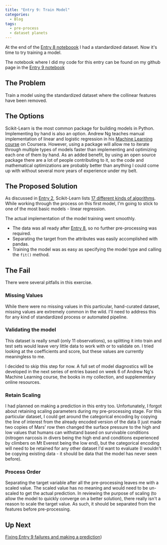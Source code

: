 ```yaml
---
title: "Entry 9: Train Model"
categories:
  - Blog
tags:
  - pre-process
  - dataset planets
---
```


At the end of the [Entry 8 noteboook](https://github.com/julielinx/datascience_diaries/blob/master/01_ml_process/08_nb_center_scale.ipynb) I had a standardized dataset. Now it's time to try training a model.

The notebook where I did my code for this entry can be found on my github page in the [Entry 9 notebook](https://github.com/julielinx/datascience_diaries/blob/master/01_ml_process/09a_nb_train_model.ipynb)

## The Problem

Train a model using the standardized dataset where the collinear features have been removed.

## The Options

Scikit-Learn is the most common package for building models in Python. Implementing by hand is also an option. Andrew Ng teaches manual implementation of linear and logistic regression in his [Machine Learning course](https://www.coursera.org/learn/machine-learning/) on Coursera. However, using a package will allow me to iterate through multiple types of models faster than implementing and optimizing each one of them by hand. As an added benefit, by using an open source package there are a lot of people contributing to it, so the code and mathematical optimizations are probably better than anything I could come up with without several more years of experience under my belt.

## The Proposed Solution

As discussed in [Entry 2](https://julielinx.github.io/blog/02_define_process/), Scikit-Learn lists [17 different kinds of algorithms](https://scikit-learn.org/stable/supervised_learning.html). While working through the process on this first model, I'm going to stick to one of the most basic models - linear regression.

The actual implementation of the model training went smoothly.
- The data was all ready after [Entry 8](https://julielinx.github.io/blog/08_center_scale_and_latex/), so no further pre-processing was required.
- Separating the target from the attributes was easily accomplished with pandas.
- Training the model was as easy as specifying the model type and calling the `fit()` method.

## The Fail

There were several pitfalls in this exercise.

### Missing Values

While there were no missing values in this particular, hand-curated dataset, missing values are extremely common in the wild. I'll need to address this for any kind of standardized process or automated pipeline.

### Validating the model

This dataset is really small (only 11 observations), so splitting it into train and test sets would leave very little data to work with or to validate on.  I tried looking at the coefficients and score, but these values are currently meaningless to me.

I decided to skip this step for now. A full set of model diagnostics will be developed in the next series of entries based on week 6 of Andrew Ng's Machine Learning course, the books in my collection, and supplementary online resources.

### Retain Scaling

I had planned on making a prediction in this entry too. Unfortunately, I forgot about retaining scaling parameters during my pre-processing stage. For this particular dataset, I could get around the categorical encoding by copying the line of interest from the already encoded version of the data (I just made two copies of Mars' row then changed the surface pressure to the high and low values that humans can withstand based on survivable conditions (nitrogen narcosis in divers being the high end and conditions experienced by climbers on Mt Everest being the low end), but the categorical encoding will need to be retained for any other dataset I'd want to evaluate (I wouldn't be copying existing data - it should be data that the model has never seen before).

### Process Order

Separating the target variable after all the pre-processing leaves me with a scaled value. The scaled value has no meaning and would need to be un-scaled to get the actual prediction. In reviewing the purpose of scaling (to allow the model to quickly converge on a better solution), there really isn't a reason to scale the target value. As such, it should be separated from the features before pre-processing.

## Up Next

[Fixing Entry 9 failures and making a prediction](https://julielinx.github.io/blog/10_reorder_and_predict/))

